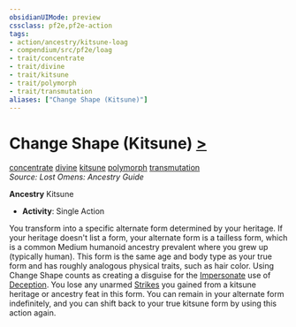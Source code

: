 ```yaml
---
obsidianUIMode: preview
cssclass: pf2e,pf2e-action
tags:
- action/ancestry/kitsune-loag
- compendium/src/pf2e/loag
- trait/concentrate
- trait/divine
- trait/kitsune
- trait/polymorph
- trait/transmutation
aliases: ["Change Shape (Kitsune)"]
---
```

# Change Shape (Kitsune) [>](/rules/core-rulebook/chapter-9-playing-the-game.md#Actions "Single Action")
[concentrate](/rules/traits/concentrate.md)  [divine](/rules/traits/divine.md)  [kitsune](/rules/traits/kitsune-loag.md)  [polymorph](/rules/traits/polymorph.md)  [transmutation](/rules/traits/transmutation.md)  
*Source: Lost Omens: Ancestry Guide*  

**Ancestry** Kitsune
- **Activity**: Single Action

You transform into a specific alternate form determined by your heritage. If your heritage doesn't list a form, your alternate form is a tailless form, which is a common Medium humanoid ancestry prevalent where you grew up (typically human). This form is the same age and body type as your true form and has roughly analogous physical traits, such as hair color. Using Change Shape counts as creating a disguise for the [Impersonate](/rules/actions/impersonate.md) use of [Deception](/compendium/skills.md#Deception). You lose any unarmed [Strikes](/rules/actions/strike.md) you gained from a kitsune heritage or ancestry feat in this form. You can remain in your alternate form indefinitely, and you can shift back to your true kitsune form by using this action again.